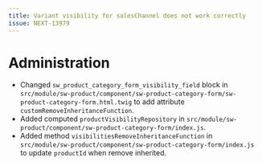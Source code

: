 ```yaml
---
title: Variant visibility for salesChannel does not work correctly
issue: NEXT-13979
---
```

# Administration
* Changed `sw_product_category_form_visibility_field` block in `src/module/sw-product/component/sw-product-category-form/sw-product-category-form.html.twig` to add attribute `customRemoveInheritanceFunction`.
* Added computed `productVisibilityRepository` in `src/module/sw-product/component/sw-product-category-form/index.js`.
* Added method `visibilitiesRemoveInheritanceFunction` in `src/module/sw-product/component/sw-product-category-form/index.js` to update `productId` when remove inherited.
